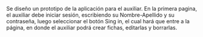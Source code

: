 Se diseño un prototipo de la aplicación para el auxiliar.
En la primera pagina, el auxiliar debe iniciar sesión, escribiendo su Nombre-Apellido y su contraseña, luego seleccionar el botón Sing in, el cual hará que entre a la página, en donde el auxiliar podrá crear fichas, editarlas y borrarlas.
